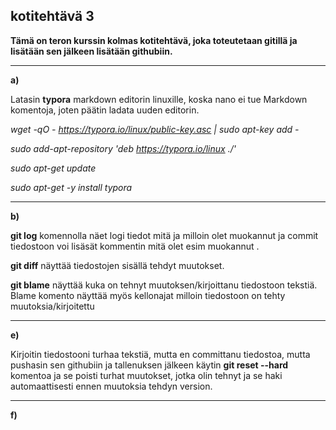 ##  kotitehtävä 3

**Tämä on teron kurssin kolmas kotitehtävä, joka toteutetaan gitillä ja lisätään sen jälkeen lisätään githubiin.**

***

**a)**

Latasin **typora** markdown editorin linuxille, koska nano ei tue Markdown komentoja, joten päätin ladata uuden editorin.

 _wget -qO - https://typora.io/linux/public-key.asc | sudo apt-key add -_

_sudo add-apt-repository 'deb https://typora.io/linux ./'_

_sudo apt-get update_

_sudo apt-get -y install typora_

***

**b)**

**git log** komennolla näet logi tiedot mitä ja milloin olet muokannut ja commit tiedostoon voi lisäsät kommentin mitä olet esim muokannut .

**git diff** näyttää tiedostojen sisällä tehdyt muutokset.

**git blame** näyttää kuka on tehnyt muutoksen/kirjoittanu tiedostoon tekstiä. Blame komento näyttää myös kellonajat milloin tiedostoon on tehty muutoksia/kirjoitettu

***

**e)**

Kirjoitin tiedostooni turhaa tekstiä, mutta en committanu tiedostoa, mutta pushasin sen githubiin ja tallenuksen jälkeen käytin **git reset --hard** komentoa ja se poisti turhat muutokset, jotka olin tehnyt ja se haki automaattisesti ennen muutoksia tehdyn version.

***

**f)**

















​       

